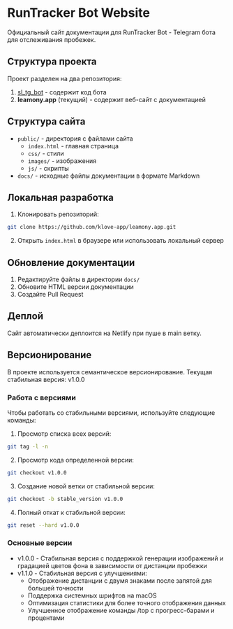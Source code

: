 # RunTracker Bot Website

Официальный сайт документации для RunTracker Bot - Telegram бота для отслеживания пробежек.

## Структура проекта

Проект разделен на два репозитория:
1. [sl_tg_bot](https://github.com/klove-app/sl_tg_bot) - содержит код бота
2. **leamony.app** (текущий) - содержит веб-сайт с документацией

## Структура сайта

- `public/` - директория с файлами сайта
  - `index.html` - главная страница
  - `css/` - стили
  - `images/` - изображения
  - `js/` - скрипты
- `docs/` - исходные файлы документации в формате Markdown

## Локальная разработка

1. Клонировать репозиторий:
```bash
git clone https://github.com/klove-app/leamony.app.git
```

2. Открыть `index.html` в браузере или использовать локальный сервер

## Обновление документации

1. Редактируйте файлы в директории `docs/`
2. Обновите HTML версии документации
3. Создайте Pull Request

## Деплой

Сайт автоматически деплоится на Netlify при пуше в main ветку.

## Версионирование

В проекте используется семантическое версионирование. Текущая стабильная версия: v1.0.0

### Работа с версиями

Чтобы работать со стабильными версиями, используйте следующие команды:

1. Просмотр списка всех версий:
```bash
git tag -l -n
```

2. Просмотр кода определенной версии:
```bash
git checkout v1.0.0
```

3. Создание новой ветки от стабильной версии:
```bash
git checkout -b stable_version v1.0.0
```

4. Полный откат к стабильной версии:
```bash
git reset --hard v1.0.0
```

### Основные версии

- v1.0.0 - Стабильная версия с поддержкой генерации изображений и градацией цветов фона в зависимости от дистанции пробежки
- v1.1.0 - Стабильная версия с улучшениями:
  - Отображение дистанции с двумя знаками после запятой для большей точности
  - Поддержка системных шрифтов на macOS
  - Оптимизация статистики для более точного отображения данных
  - Улучшенное отображение команды /top с прогресс-барами и процентами